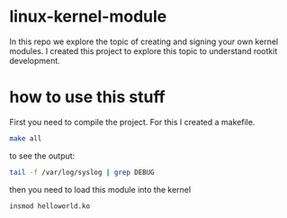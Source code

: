 # linux-kernel-module
In this repo we explore the topic of creating and signing your own kernel modules.
I created this project to explore this topic to understand rootkit development.

# how to use this stuff
First you need to compile the project. For this I created a makefile.
```bash
make all
```
to see the output:
```bash
tail -f /var/log/syslog | grep DEBUG
```
then you need to load this module into the kernel

```bash
insmod helloworld.ko
```


